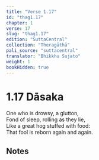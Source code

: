 ```yaml
---
title: "Verse 1.17"
id: "thag1.17"
chapter: 1
verse: 17
slug: "thag1.17"
edition: "SuttaCentral"
collection: "Theragāthā"
pali_source: "suttacentral"
translator: "Bhikkhu Sujato"
weight: 1
bookHidden: true
---
```


# 1.17 Dāsaka  

One who is drowsy, a glutton,  
Fond of sleep, rolling as they lie,  
Like a great hog stuffed with food:  
That fool is reborn again and again.

## Notes